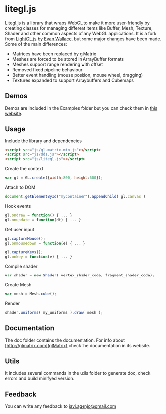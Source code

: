 litegl.js
=========

Litegl.js is a library that wraps WebGL to make it more user-friendly by creating classes for managing different items like Buffer, Mesh, Texture, Shader and other common aspects of any WebGL applications.
It is a fork from [LightGL.js](https://github.com/evanw/lightgl.js/) by [Evan Wallace](http://madebyevan.com), but some major changes have been made.
Some of the main differences:

 * Matrices have been replaced by glMatrix
 * Meshes are forced to be stored in ArrayBuffer formats
 * Meshes support range rendering with offset</li>
 * Removed fixed pipeline behaviour
 * Better event handling (mouse position, mouse wheel, dragging)
 * Textures expanded to support Arraybuffers and Cubemaps

Demos
-----
Demos are included in the Examples folder but you can check them in [this website](http://tamats.com/webglstudio/litegl/#examples).

Usage
-----

Include the library and dependencies
```html
<script src="js/gl-matrix-min.js"></script>
<script src="js/dds.js"></script>
<script src="js/litegl.js"></script>
```

Create the context
```js
var gl = GL.create({width:800, height:600});
```

Attach to DOM
```js
document.getElementById("mycontainer").appendChild( gl.canvas )
```

Hook events
```js
gl.ondraw = function() { ... }
gl.onupdate = function(dt) { ... }
```

Get user input
```js
gl.captureMouse();
gl.onmousedown = function(e) { ... }

gl.captureKeys();
gl.onkey = function(e) { ... }
```

Compile shader
```js
var shader = new Shader( vertex_shader_code, fragment_shader_code);
```

Create Mesh
```js
var mesh = Mesh.cube();
```

Render
```js
shader.uniforms( my_uniforms ).draw( mesh );
```

Documentation
-------------
The doc folder contains the documentation. For info about [http://glmatrix.com](glMatrix) check the documentation in its website.

Utils
-----

It includes several commands in the utils folder to generate doc, check errors and build minifyed version.


Feedback
--------

You can write any feedback to javi.agenjo@gmail.com

